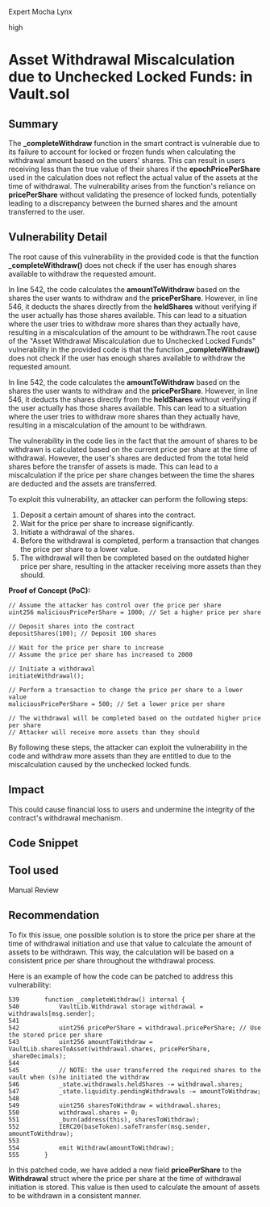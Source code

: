 Expert Mocha Lynx

high

# Asset Withdrawal Miscalculation due to Unchecked Locked Funds: in Vault.sol

## Summary
The **_completeWithdraw** function in the smart contract is vulnerable due to its failure to account for locked or frozen funds when calculating the withdrawal amount based on the users' shares. This can result in users receiving less than the true value of their shares if the **epochPricePerShare** used in the calculation does not reflect the actual value of the assets at the time of withdrawal. The vulnerability arises from the function's reliance on **pricePerShare** without validating the presence of locked funds, potentially leading to a discrepancy between the burned shares and the amount transferred to the user.
## Vulnerability Detail
The root cause of this vulnerability in the provided code is that the function **_completeWithdraw()** does not check if the user has enough shares available to withdraw the requested amount.

In line 542, the code calculates the **amountToWithdraw** based on the shares the user wants to withdraw and the **pricePerShare**. However, in line 546, it deducts the shares directly from the **heldShares** without verifying if the user actually has those shares available. This can lead to a situation where the user tries to withdraw more shares than they actually have, resulting in a miscalculation of the amount to be withdrawn.The root cause of the "Asset Withdrawal Miscalculation due to Unchecked Locked Funds" vulnerability in the provided code is that the function **_completeWithdraw()** does not check if the user has enough shares available to withdraw the requested amount.

In line 542, the code calculates the **amountToWithdraw** based on the shares the user wants to withdraw and the **pricePerShare**. However, in line 546, it deducts the shares directly from the **heldShares** without verifying if the user actually has those shares available. This can lead to a situation where the user tries to withdraw more shares than they actually have, resulting in a miscalculation of the amount to be withdrawn.

The vulnerability in the code lies in the fact that the amount of shares to be withdrawn is calculated based on the current price per share at the time of withdrawal. However, the user's shares are deducted from the total held shares before the transfer of assets is made. This can lead to a miscalculation if the price per share changes between the time the shares are deducted and the assets are transferred.

To exploit this vulnerability, an attacker can perform the following steps:

1. Deposit a certain amount of shares into the contract.
2. Wait for the price per share to increase significantly.
3. Initiate a withdrawal of the shares.
4. Before the withdrawal is completed, perform a transaction that changes the price per share to a lower value.
5. The withdrawal will then be completed based on the outdated higher price per share, resulting in the attacker receiving more assets than they should.

**Proof of Concept (PoC):**

```solidity
// Assume the attacker has control over the price per share
uint256 maliciousPricePerShare = 1000; // Set a higher price per share

// Deposit shares into the contract
depositShares(100); // Deposit 100 shares

// Wait for the price per share to increase
// Assume the price per share has increased to 2000

// Initiate a withdrawal
initiateWithdrawal();

// Perform a transaction to change the price per share to a lower value
maliciousPricePerShare = 500; // Set a lower price per share

// The withdrawal will be completed based on the outdated higher price per share
// Attacker will receive more assets than they should
```
By following these steps, the attacker can exploit the vulnerability in the code and withdraw more assets than they are entitled to due to the miscalculation caused by the unchecked locked funds.

## Impact
This could cause financial loss to users and undermine the integrity of the contract's withdrawal mechanism.
## Code Snippet

## Tool used

Manual Review

## Recommendation
To fix this issue, one possible solution is to store the price per share at the time of withdrawal initiation and use that value to calculate the amount of assets to be withdrawn. This way, the calculation will be based on a consistent price per share throughout the withdrawal process.

Here is an example of how the code can be patched to address this vulnerability:

```solidity
539       function _completeWithdraw() internal {
540           VaultLib.Withdrawal storage withdrawal = withdrawals[msg.sender];
541   
542           uint256 pricePerShare = withdrawal.pricePerShare; // Use the stored price per share
543           uint256 amountToWithdraw = VaultLib.sharesToAsset(withdrawal.shares, pricePerShare, _shareDecimals);
544   
545           // NOTE: the user transferred the required shares to the vault when (s)he initiated the withdraw
546           _state.withdrawals.heldShares -= withdrawal.shares;
547           _state.liquidity.pendingWithdrawals -= amountToWithdraw;
548   
549           uint256 sharesToWithdraw = withdrawal.shares;
550           withdrawal.shares = 0;
551           _burn(address(this), sharesToWithdraw);
552           IERC20(baseToken).safeTransfer(msg.sender, amountToWithdraw);
553   
554           emit Withdraw(amountToWithdraw);
555       }
```
In this patched code, we have added a new field **pricePerShare** to the **Withdrawal** struct where the price per share at the time of withdrawal initiation is stored. This value is then used to calculate the amount of assets to be withdrawn in a consistent manner.